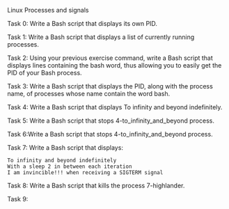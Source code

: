 Linux Processes and signals 

Task 0: Write a Bash script that displays its own PID.

Task 1: Write a Bash script that displays a list of currently running processes.

Task 2: Using your previous exercise command, write a Bash script that displays lines containing the bash word, thus allowing you to easily get the PID of your Bash process.


Task 3: Write a Bash script that displays the PID, along with the process name, of processes whose name contain the word bash.

Task 4: Write a Bash script that displays To infinity and beyond indefinitely. 

Task 5: Write a Bash script that stops 4-to_infinity_and_beyond process.

Task 6:Write a Bash script that stops 4-to_infinity_and_beyond process.

Task 7: Write a Bash script that displays:

    To infinity and beyond indefinitely
    With a sleep 2 in between each iteration
    I am invincible!!! when receiving a SIGTERM signal

Task 8: Write a Bash script that kills the process 7-highlander.

Task 9: 